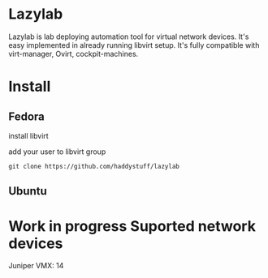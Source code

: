 Lazylab
======
Lazylab is lab deploying automation tool for virtual network devices.
It's easy implemented in already running libvirt setup.
It's fully compatible with virt-manager, Ovirt, cockpit-machines.

Install
======

## Fedora

install libvirt

add your user to libvirt group

```
git clone https://github.com/haddystuff/lazylab
```
## Ubuntu
Work in progress
Suported network devices
======
Juniper VMX: 14
